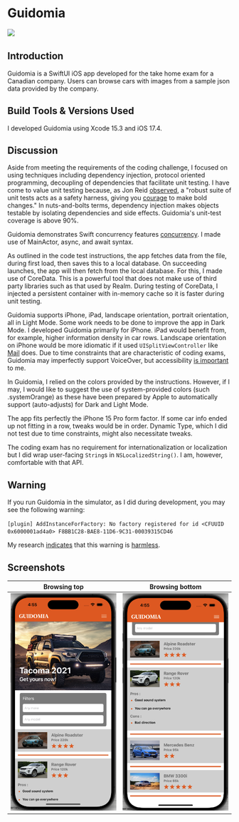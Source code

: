 Guidomia
===========

<a href="url"><img src="Guidomia-SwiftUI/Assets/Assets.xcassets/AppIcon.appiconset/icon.png" height="500"></a>
<br />

## Introduction

Guidomia is a SwiftUI iOS app developed for the take home exam for a Canadian company. Users can browse cars with images from a sample json data provided by the company.

## Build Tools & Versions Used

I developed Guidomia using Xcode 15.3 and iOS 17.4.

## Discussion

Aside from meeting the requirements of the coding challenge, I focused on using techniques including dependency injection, protocol oriented programming, decoupling of dependencies that facilitate unit testing. I have come to value unit testing because, as Jon Reid [observed](https://qualitycoding.org), a "robust suite of unit tests acts as a safety harness, giving you [courage](https://www.theverge.com/2016/9/7/12838024/apple-iphone-7-plus-headphone-jack-removal-courage) to make bold changes." In nuts-and-bolts terms, dependency injection makes objects testable by isolating dependencies and side effects. Guidomia's unit-test coverage is above 90%.

Guidomia demonstrates Swift concurrency features [concurrency](https://github.com/apple/swift-evolution/blob/main/proposals/0296-async-await.md). I made use of MainActor, async, and await syntax. 

As outlined in the code test instructions, the app fetches data from the file, during first load, then saves this to a local database. On succeeding launches, the app will then fetch from the local database. For this, I made use of CoreData. This is a powerful tool that does not make use of third party libraries such as that used by Realm. During testing of CoreData, I injected a persistent container with in-memory cache so it is faster during unit testing.

Guidomia supports iPhone, iPad, landscape orientation, portrait orientation, all in Light Mode.  Some work needs to be done to improve the app in Dark Mode. I developed Guidomia primarily for iPhone. iPad would benefit from, for example, higher information density in car rows. Landscape orientation on iPhone would be more idiomatic if it used `UISplitViewController` like [Mail](https://apps.apple.com/us/app/mail/id1108187098) does. Due to time constraints that are characteristic of coding exams, Guidomia may imperfectly support VoiceOver, but accessibility [is important](https://github.com/vermont42/Conjuguer/commit/7d93d1459a085bb498cf9a7e4f3680f2d7e08839) to me.

In Guidomia, I relied on the colors provided by the instructions. However, if I may, I would like to suggest the use of system-provided colors (such .systemOrange) as these have been prepared by Apple to automatically support (auto-adjusts) for Dark and Light Mode.

The app fits perfectly the iPhone 15 Pro form factor. If some car info ended up not fitting in a row, tweaks would be in order. Dynamic Type, which I did not test due to time constraints, might also necessitate tweaks.

The coding exam has no requirement for internationalization or localization but I did wrap user-facing `String`s in `NSLocalizedString()`. I am, however, comfortable with that API.

## Warning

If you run Guidomia in the simulator, as I did during development, you may see the following warning:

`[plugin] AddInstanceForFactory: No factory registered for id <CFUUID 0x6000001ad4a0> F8BB1C28-BAE8-11D6-9C31-00039315CD46`

My research [indicates](https://forum.juce.com/t/addinstanceforfactory-no-factory-registered-for-id/55166/2) that this warning is [harmless](https://en.wikipedia.org/wiki/Mostly_Harmless).

## Screenshots

| Browsing top | Browsing bottom |
| ------------ | --------------- |
| ![](img/browsetop.png) | ![](img/browsebottom.png) |

